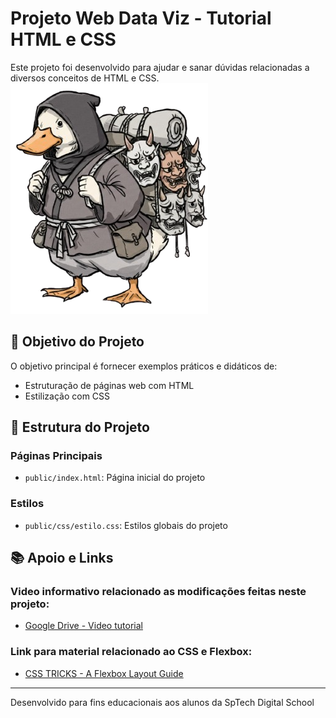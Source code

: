 # Projeto Web Data Viz - Tutorial HTML e CSS

Este projeto foi desenvolvido para ajudar e sanar dúvidas relacionadas a diversos conceitos de HTML e CSS.
<img src="./public/assets/avatar/duck.png">

## 🎯 Objetivo do Projeto

O objetivo principal é fornecer exemplos práticos e didáticos de:
- Estruturação de páginas web com HTML
- Estilização com CSS

## 📁 Estrutura do Projeto

### Páginas Principais
- `public/index.html`: Página inicial do projeto

### Estilos
- `public/css/estilo.css`: Estilos globais do projeto

## 📚 Apoio e Links

### Video informativo relacionado as modificações feitas neste projeto:
- [Google Drive - Video tutorial](https://drive.google.com/file/d/1QMzTeg88a4DrbarcMydGMy4y_3qH8MYq/view?usp=drive_link)

### Link para material relacionado ao CSS e Flexbox:
 - [CSS TRICKS - A Flexbox Layout Guide](https://css-tricks.com/snippets/css/a-guide-to-flexbox/)

---

Desenvolvido para fins educacionais aos alunos da SpTech Digital School

